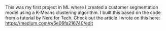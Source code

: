 This was my first project in ML where I created a customer segmentation model using a K-Means clustering algorithm. I built this based on the code from a tutorial by Nerd for Tech.
Check out the article I wrote on this here: https://medium.com/p/5e06fa216740/edit

